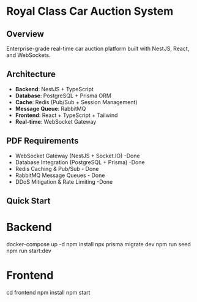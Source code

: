 # Royal Class Car Auction System

## Overview
Enterprise-grade real-time car auction platform built with NestJS, React, and WebSockets.

##  Architecture
- **Backend**: NestJS + TypeScript
- **Database**: PostgreSQL + Prisma ORM  
- **Cache**: Redis (Pub/Sub + Session Management)
- **Message Queue**: RabbitMQ
- **Frontend**: React + TypeScript + Tailwind
- **Real-time**: WebSocket Gateway

##  PDF Requirements 
- WebSocket Gateway (NestJS + Socket.IO) -Done
-  Database Integration (PostgreSQL + Prisma) -Done
-  Redis Caching & Pub/Sub - Done
-  RabbitMQ Message Queues - Done
-  DDoS Mitigation & Rate Limiting -Done

##  Quick Start

# Backend
docker-compose up -d
npm install
npx prisma migrate dev
npm run seed
npm run start:dev

# Frontend  
cd frontend
npm install
npm start